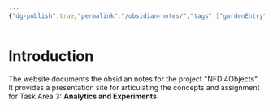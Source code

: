 ```yaml
---
{"dg-publish":true,"permalink":"/obsidian-notes/","tags":["gardenEntry"],"noteIcon":""}
---
```


# Introduction
The website documents the obsidian notes for the project "NFDI4Objects". It provides a presentation site for articulating the concepts and
assignment for Task Area 3: **Analytics and Experiments**. 
